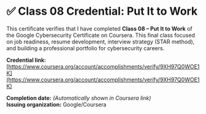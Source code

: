 # ✅ Class 08 Credential: Put It to Work

This certificate verifies that I have completed **Class 08 – Put It to Work** of the Google Cybersecurity Certificate on Coursera. This final class focused on job readiness, resume development, interview strategy (STAR method), and building a professional portfolio for cybersecurity careers.

**Credential link:**  
[https://www.coursera.org/account/accomplishments/verify/9XH97Q0WOE1K](https://www.coursera.org/account/accomplishments/verify/9XH97Q0WOE1K)

**Completion date:** *(Automatically shown in Coursera link)*  
**Issuing organization:** Google/Coursera